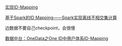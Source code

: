 [实现ID-Mapping](https://cloud.tencent.com/developer/article/1719468)

[基于Spark的ID Mapping——Spark实现离线不相交集计算](https://cloud.tencent.com/developer/article/1610320?from=article.detail.1719468)



边数据不要自己checkpoint，会很慢



[数据中台：OneData之One ID中用户体系ID-Mapping](https://blog.csdn.net/qq_22473611/article/details/112979839)
